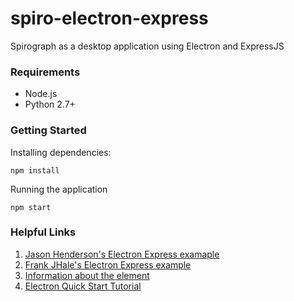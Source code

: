 # spiro-electron-express
Spirograph as a desktop application using Electron and ExpressJS

### Requirements
* Node.js
* Python 2.7+

### Getting Started

Installing dependencies:

```
npm install
```

Running the application

```
npm start
```

### Helpful Links

1. [Jason Henderson's Electron Express examaple](https://github.com/jasonhenderson/electron-express)
2. [Frank JHale's Electron Express example](https://github.com/frankhale/electron-with-express)
3. [Information about the <webview> element](https://electronjs.org/docs/api/webview-tag)
4. [Electron Quick Start Tutorial](https://electronjs.org/docs/tutorial/quick-start)
